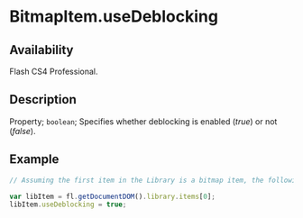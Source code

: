 # BitmapItem.useDeblocking

## Availability

Flash CS4 Professional.

## Description

Property; `boolean`; Specifies whether deblocking is enabled (*true*) or not (*false*).

## Example

```javascript
// Assuming the first item in the Library is a bitmap item, the following code enables deblocking for the item:

var libItem = fl.getDocumentDOM().library.items[0];
libItem.useDeblocking = true;
```

